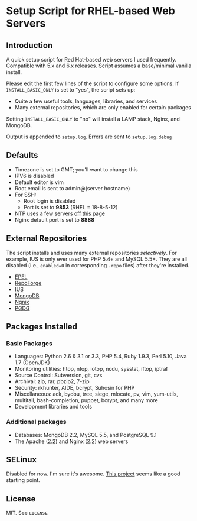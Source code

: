 Setup Script for RHEL-based Web Servers
=======================================

Introduction
------------

A quick setup script for Red Hat-based web servers I used frequently.
Compatible with 5.x and 6.x releases. Script assumes a base/minimal
vanilla install.

Please edit the first few lines of the script to configure some options.
If `INSTALL_BASIC_ONLY` is set to "yes", the script sets up:

-   Quite a few useful tools, languages, libraries, and services
-   Many external repositories, which are only enabled for certain
    packages

Setting `INSTALL_BASIC_ONLY` to "no" will install a LAMP stack, Nginx,
and MongoDB.

Output is appended to `setup.log`. Errors are sent to `setup.log.debug`

Defaults
--------

-   Timezone is set to GMT; you'll want to change this
-   IPV6 is disabled
-   Default editor is vim
-   Root email is sent to admin@(server hostname)
-   For SSH:
    -   Root login is disabled
    -   Port is set to **9853** (RHEL = 18-8-5-12)
-   NTP uses a few servers [off this page](http://infohost.nmt.edu/~armiller/timeserv.htm)
-   Nginx default port is set to **8888**

External Repositories
---------------------

The script installs and uses many external repositories *selectively*.
For example, IUS is only ever used for PHP 5.4+ and MySQL 5.5+. They are
all disabled (i.e., `enabled=0` in corresponding `.repo` files) after
they're installed.

-   [EPEL](http://fedoraproject.org/wiki/EPEL)
-   [RepoForge](http://repoforge.org/)
-   [IUS](http://iuscommunity.org/pages/About.html)
-   [MongoDB](http://docs.mongodb.org/manual/tutorial/install-mongodb-on-redhat-centos-or-fedora-linux/)
-   [Ngnix](http://nginx.org/en/download.html)
-   [PGDG](http://wiki.postgresql.org/wiki/RPM_Installation)

Packages Installed
------------------

### Basic Packages

-   Languages: Python 2.6 & 3.1 or 3.3, PHP 5.4, Ruby 1.9.3, Perl 5.10,
    Java 1.7 (OpenJDK)
-   Monitoring utilities: htop, ntop, iotop, ncdu, sysstat, iftop,
    iptraf
-   Source Control: Subversion, git, cvs
-   Archival: zip, rar, pbzip2, 7-zip
-   Security: rkhunter, AIDE, bcrypt, Suhosin for PHP
-   Miscellaneous: ack, byobu, tree, siege, mlocate, pv, vim, yum-utils,
    multitail, bash-completion, puppet, bcrypt, and many more
-   Development libraries and tools

### Additional packages

-   Databases: MongoDB 2.2, MySQL 5.5, and PostgreSQL 9.1
-   The Apache (2.2) and Nginx (2.2) web servers

SELinux
-------

Disabled for now. I'm sure it's awesome. [This project](https://github.com/nmoureyii/centos-setup) seems like a
good starting point.

License
-------

MIT. See `LICENSE`
